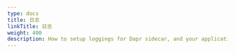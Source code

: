 ```yaml
---
type: docs
title: 日志
linkTitle: 日志
weight: 400
description: How to setup loggings for Dapr sidecar, and your application
---
```

